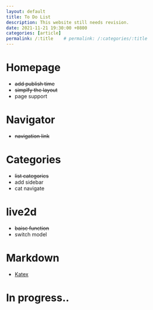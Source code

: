 ```yaml
---
layout: default
title: To Do List
description: This website still needs revision.
date: 2021-11-21 19:30:00 +0800
categories: [article]
permalink: /:title    # permalink: /:categories/:title
---
```


# Homepage
* <s>add publish time</s>
* <s>simplfy the layout</s>
* page support

# Navigator
* <s>navigation link</s>

# Categories
* <s>list categories</s>
* add sidebar
* cat navigate

# live2d
* <s>baisc function</s>
* switch model

# Markdown
* [Katex](https://www.zhihu.com/question/62114522?sort=created)

# In progress..